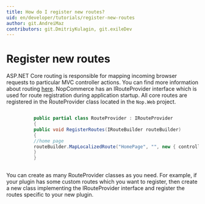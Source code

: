 ```yaml
---
title: How do I register new routes?
uid: en/developer/tutorials/register-new-routes
author: git.AndreiMaz
contributors: git.DmitriyKulagin, git.exileDev
---
```


# Register new routes

ASP.NET Core routing is responsible for mapping incoming browser requests to particular MVC controller actions. You can find more information about routing [here](https://docs.microsoft.com/en-us/aspnet/core/fundamentals/routing?view=aspnetcore-2.2). NopCommerce has an IRouteProvider interface which is used for route registration during application startup. All core routes are registered in the RouteProvider class located in the `Nop.Web` project.

```csharp

          public partial class RouteProvider : IRouteProvider
          {
          public void RegisterRoutes(IRouteBuilder routeBuilder)
          {
          //home page
          routeBuilder.MapLocalizedRoute("HomePage", "", new { controller = "Home", action = "Index" });
          }
          }
        
```

You can create as many RouteProvider classes as you need. For example, if your plugin has some custom routes which you want to register, then create a new class implementing the IRouteProvider interface and register the routes specific to your new plugin.
